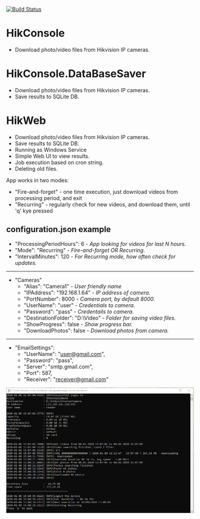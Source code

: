 [![Build Status](https://dev.azure.com/khmelovskyi/HikConsole/_apis/build/status/vov4uk.HikConsole?branchName=master)](https://dev.azure.com/khmelovskyi/HikConsole/_build/latest?definitionId=1&branchName=master)

# HikConsole
* Download photo/video files from Hikvision IP cameras.
# HikConsole.DataBaseSaver
* Download photo/video files from Hikvision IP cameras. 
* Save results to SQLite DB.
# HikWeb
* Download photo/video files from Hikvision IP cameras. 
* Save results to SQLite DB.
* Running as Windows Service
* Simple Web UI to view results.
* Job execution based on cron string.
* Deleting old files.

App works in two modes:
* "Fire-and-forget" - one time execution, just download videos from processing period, and exit 
* "Recurring" - regularly check for new videos, and download them, until 'q' kye pressed

## configuration.json example
  * "ProcessingPeriodHours": 6 - _App looking for videos for last N hours._
  * "Mode": "Recurring" - _Fire-and-forget OR Recurring._
  * "IntervalMinutes": 120 - _For Recurring mode, how often check for updates._
  _____
  * "Cameras"
     * "Alias": "Camera1" - _User friendly name_
    * "IPAddress": "192.168.1.64" - _IP address of camera._
    * "PortNumber": 8000 - _Camera port, by default 8000._
    * "UserName": "user" - _Credentials to camera._
    * "Password": "pass" - _Credentails to camera._
    * "DestinationFolder": "D:\\Video" - _Folder for saving video files._
    * "ShowProgress": false - _Show progress bar._
    * "DownloadPhotos": false - _Download photos  from camera._
  ______
  * "EmailSettings": 
    * "UserName": "user@gmail.com",
    * "Password": "pass",
    * "Server": "smtp.gmail.com",
    * "Port": 587,
    * "Receiver": "receiver@gmail.com"

![Alt text](HikConsole.png?raw=true "Output example")
